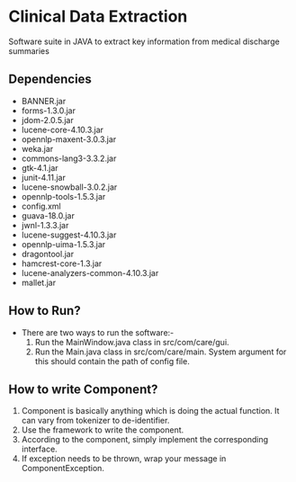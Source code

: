 Clinical Data Extraction
========================
Software suite in JAVA to extract key information from medical discharge summaries

Dependencies
-------------
* BANNER.jar
* forms-1.3.0.jar
* jdom-2.0.5.jar
* lucene-core-4.10.3.jar
* opennlp-maxent-3.0.3.jar
* weka.jar
* commons-lang3-3.3.2.jar
* gtk-4.1.jar
* junit-4.11.jar
* lucene-snowball-3.0.2.jar
* opennlp-tools-1.5.3.jar
* config.xml
* guava-18.0.jar
* jwnl-1.3.3.jar
* lucene-suggest-4.10.3.jar
* opennlp-uima-1.5.3.jar
* dragontool.jar
* hamcrest-core-1.3.jar
* lucene-analyzers-common-4.10.3.jar
* mallet.jar

How to Run?
------------
* There are two ways to run the software:-
  1. Run the MainWindow.java class in src/com/care/gui.
  2. Run the Main.java class in src/com/care/main. System argument for this should contain the path of config file.

How to write Component?
------------------------
1. Component is basically anything which is doing the actual function. It can vary from tokenizer to de-identifier.
2. Use the framework to write the component.
3. According to the component, simply implement the corresponding interface.
4. If exception needs to be thrown, wrap your message in ComponentException.
